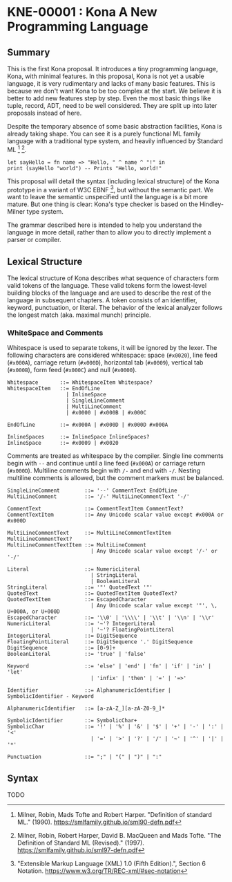 KNE-00001 : Kona A New Programming Language
===========================================

Summary
-------

This is the first Kona proposal. It introduces a tiny programming language,
Kona, with minimal features. In this proposal, Kona is not yet a usable
language, it is very rudimentary and lacks of many basic features. This is
because we don't want Kona to be too complex at the start. We believe it is
better to add new features step by step. Even the most basic things like tuple,
record, ADT, need to be well considered. They are split up into later proposals
instead of here.

Despite the temporary absence of some basic abstraction facilities, Kona is
already taking shape. You can see it is a purely functional ML family language
with a traditional type system, and heavily influenced by Standard ML [^1] [^2].

```kona
let sayHello = fn name => "Hello, " ^ name ^ "!" in
print (sayHello "world") -- Prints "Hello, world!"
```

This proposal will detail the syntax (including lexical structure) of the Kona
prototype in a variant of W3C EBNF [^3], but without the semantic part. We want
to leave the semantic unspecified until the language is a bit more mature. But
one thing is clear: Kona's type checker is based on the Hindley-Milner type
system.

The grammar described here is intended to help you understand the language in
more detail, rather than to allow you to directly implement a parser or
compiler.

Lexical Structure
-----------------

The lexical structure of Kona describes what sequence of characters form valid
tokens of the language. These valid tokens form the lowest-level building blocks
of the language and are used to describe the rest of the language in subsequent
chapters. A token consists of an identifier, keyword, punctuation, or literal.
The behavior of the lexical analyzer follows the longest match (aka. maximal
munch) principle.

### WhiteSpace and Comments

Whitespace is used to separate tokens, it will be ignored by the lexer. The
following characters are considered whitespace: space (`#x0020`), line feed
(`#x000A`), carriage return (`#x000D`), horizontal tab (`#x0009`), vertical tab
(`#x000B`), form feed (`#x000C`) and null (`#x0000`).

```ebnf
Whitespace       ::= WhitespaceItem Whitespace?
WhitespaceItem   ::= EndOfLine
                   | InlineSpace
                   | SingleLineComment
                   | MultiLineComment
                   | #x0000 | #x000B | #x000C

EndOfLine        ::= #x000A | #x000D | #x000D #x000A

InlineSpaces     ::= InlineSpace InlineSpaces?
InlineSpace      ::= #x0009 | #x0020
```

Comments are treated as whitespace by the compiler. Single line comments begin
with `--` and continue until a line feed (`#x000A`) or carriage return
(`#x000D`). Multiline comments begin with `/-` and end with `-/`. Nesting
multiline comments is allowed, but the comment markers must be balanced.

```ebnf
SingleLineComment        ::= '--' CommentText EndOfLine
MultiLineComment         ::= '/-' MultiLineCommentText '-/'

CommentText              ::= CommentTextItem CommentText?
CommentTextItem          ::= Any Unicode scalar value except #x000A or #x000D

MultiLineCommentText     ::= MultiLineCommentTextItem MultiLineCommentText?
MultiLineCommentTextItem ::= MultiLineComment
                           | Any Unicode scalar value except '/-' or '-/'
```

```
Literal                  ::= NumericLiteral
                           | StringLiteral
                           | BooleanLiteral
StringLiteral            ::= '"' QuotedText '"'
QuotedText               ::= QuotedTextItem QuotedText?
QuotedTextItem           ::= EscapedCharacter
                           | Any Unicode scalar value except '"', \, U+000A, or U+000D
EscapedCharacter         ::= '\\0' | '\\\\' | '\\t' | '\\n' | '\\r'
NumericLiteral           ::= '~'? IntegerLiteral
                           | '~'? FloatingPointLiteral
IntegerLiteral           ::= DigitSequence
FloatingPointLiteral     ::= DigitSequence '.' DigitSequence
DigitSequence            ::= [0-9]+
BooleanLiteral           ::= 'true' | 'false'

Keyword                  ::= 'else' | 'end' | 'fn' | 'if' | 'in' | 'let'
                           | 'infix' | 'then' | '=' | '=>'

Identifier               ::= AlphanumericIdentifier | SymbolicIdentifier - Keyword

AlphanumericIdentifier   ::= [a-zA-Z_][a-zA-Z0-9_]*

SymbolicIdentifier       ::= SymbolicChar+
SymbolicChar             ::= '!' | '%' | '&' | '$' | '+' | '-' | ':' | '<'
                           | '=' | '>' | '?' | '/' | '~' | '^' | '|' | '*'

Punctuation              ::= ";" | "(" | ")" | ":"
```

Syntax
------

TODO

[^1]: Milner, Robin, Mads Tofte and Robert Harper. "Definition of standard ML."
      (1990). https://smlfamily.github.io/sml90-defn.pdf
[^2]: Milner, Robin, Robert Harper, David B. MacQueen and Mads Tofte. "The
      Definition of Standard ML (Revised)."  (1997).
      https://smlfamily.github.io/sml97-defn.pdf
[^3]: "Extensible Markup Language (XML) 1.0 (Fifth Edition).", Section 6
      Notation. https://www.w3.org/TR/REC-xml/#sec-notation
